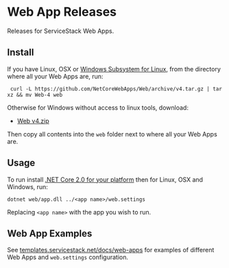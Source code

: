 # Web App Releases

Releases for ServiceStack Web Apps.

## Install

If you have Linux, OSX or [Windows Subsystem for Linux](https://msdn.microsoft.com/en-us/commandline/wsl/install_guide), 
from the directory where all your Web Apps are, run:

     curl -L https://github.com/NetCoreWebApps/Web/archive/v4.tar.gz | tar xz && mv Web-4 web

Otherwise for Windows without access to linux tools, download:

 - [Web v4.zip](https://github.com/NetCoreWebApps/Web/archive/v4.zip)

Then copy all contents into the `web` folder next to where all your Web Apps are.

## Usage

To run install [.NET Core 2.0 for your platform](https://www.microsoft.com/net/download/core) then for Linux, OSX and Windows, run:

    dotnet web/app.dll ../<app name>/web.settings

Replacing `<app name>` with the app you wish to run.

## Web App Examples

See [templates.servicestack.net/docs/web-apps](http://templates.servicestack.net/docs/web-apps) for examples of different Web Apps and 
`web.settings` configuration.